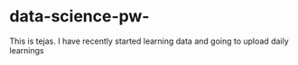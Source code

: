# data-science-pw-
This is tejas. I have recently started learning data and going to upload  daily learnings
